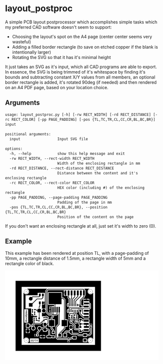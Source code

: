 # layout_postproc

A simple PCB layout postprocessor which accomplishes simple tasks which my preferred CAD software doesn't seem to support:

- Choosing the layout's spot on the A4 page (center center seems very wasteful)
- Adding a filled border rectangle (to save on etched copper if the blank is intentionally larger)
- Rotating the SVG so that it has it's minimal height

It just takes an SVG as it's input, which all CAD programs are able to export. In essence, the SVG is being trimmed of it's whitespace by finding it's bounds and subtracting constant X/Y values from all members, an optional border rectangle is added, it's rotated 90deg (if needed) and then rendered on an A4 PDF page, based on your location choice.

## Arguments

```
usage: layout_postproc.py [-h] [-rw RECT_WIDTH] [-rd RECT_DISTANCE] [-rc RECT_COLOR] [-pp PAGE_PADDING] [-pos {TL,TC,TR,CL,CC,CR,BL,BC,BR}] input

positional arguments:
  input                 Input SVG file

options:
  -h, --help            show this help message and exit
  -rw RECT_WIDTH, --rect-width RECT_WIDTH
                        Width of the enclosing rectangle in mm
  -rd RECT_DISTANCE, --rect-distance RECT_DISTANCE
                        Distance between the content and it's enclosing rectangle
  -rc RECT_COLOR, --rect-color RECT_COLOR
                        HEX color (including #) of the enclosing rectangle
  -pp PAGE_PADDING, --page-padding PAGE_PADDING
                        Padding of the page in mm
  -pos {TL,TC,TR,CL,CC,CR,BL,BC,BR}, --position {TL,TC,TR,CL,CC,CR,BL,BC,BR}
                        Position of the content on the page
```

If you don't want an enclosing rectangle at all, just set it's width to zero (0).

## Example

This example has been rendered at position TL, with a page-padding of 10mm, a rectangle distance of 1.5mm, a rectangle width of 5mm and a rectangle color of black.

![Example](readme_images/example.png)